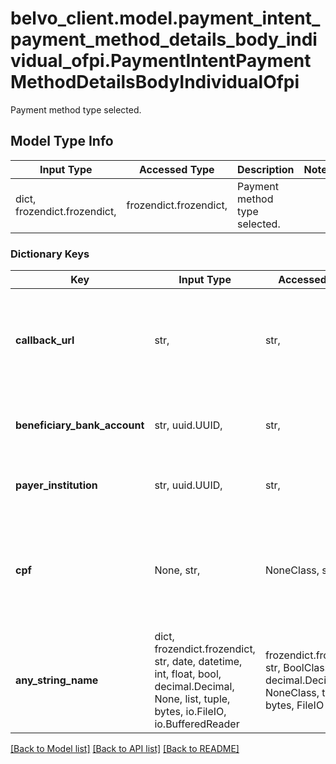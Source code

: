 # belvo_client.model.payment_intent_payment_method_details_body_individual_ofpi.PaymentIntentPaymentMethodDetailsBodyIndividualOfpi

Payment method type selected.

## Model Type Info
Input Type | Accessed Type | Description | Notes
------------ | ------------- | ------------- | -------------
dict, frozendict.frozendict,  | frozendict.frozendict,  | Payment method type selected. | 

### Dictionary Keys
Key | Input Type | Accessed Type | Description | Notes
------------ | ------------- | ------------- | ------------- | -------------
**callback_url** | str,  | str,  | The callback URL that your user will be redirected to after confirming the payment in their banking application. | 
**beneficiary_bank_account** | str, uuid.UUID,  | str,  | Belvo&#x27;s unique ID used to identify the beneficiary&#x27;s bank account. | value must be a uuid
**payer_institution** | str, uuid.UUID,  | str,  | Belvo&#x27;s unique ID to reference the payer&#x27;s institution. | value must be a uuid
**cpf** | None, str,  | NoneClass, str,  | The customer&#x27;s CPF number. Only required when the &#x60;customer_type&#x60; is &#x60;BUSINESS&#x60;.  **Note:** This value is obfuscated. | [optional] 
**any_string_name** | dict, frozendict.frozendict, str, date, datetime, int, float, bool, decimal.Decimal, None, list, tuple, bytes, io.FileIO, io.BufferedReader | frozendict.frozendict, str, BoolClass, decimal.Decimal, NoneClass, tuple, bytes, FileIO | any string name can be used but the value must be the correct type | [optional]

[[Back to Model list]](../../README.md#documentation-for-models) [[Back to API list]](../../README.md#documentation-for-api-endpoints) [[Back to README]](../../README.md)

